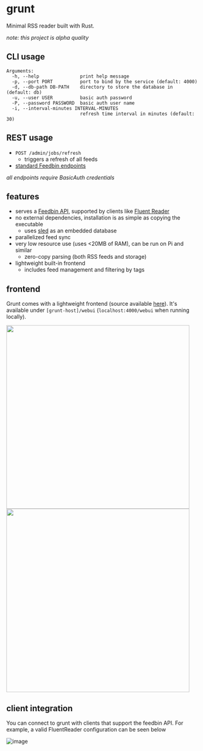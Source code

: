 # grunt
Minimal RSS reader built with Rust.

*note: this project is alpha quality*

## CLI usage
```
Arguments:
  -h, --help               print help message
  -p, --port PORT          port to bind by the service (default: 4000)
  -d, --db-path DB-PATH    directory to store the database in (default: db)
  -u, --user USER          basic auth password
  -P, --password PASSWORD  basic auth user name
  -i, --interval-minutes INTERVAL-MINUTES
                           refresh time interval in minutes (default: 30)
```
## REST usage
- `POST /admin/jobs/refresh`
  - triggers a refresh of all feeds
- [standard Feedbin endpoints](https://github.com/feedbin/feedbin-api)

*all endpoints require BasicAuth credentials*

## features
- serves a [Feedbin API](https://github.com/feedbin/feedbin-api), supported by clients like [Fluent Reader](https://github.com/yang991178/fluent-reader)
- no external dependencies, installation is as simple as copying the executable
  - uses [sled](https://github.com/spacejam/sled) as an embedded database
- parallelized feed sync
- very low resource use (uses <20MB of RAM), can be run on Pi and similar
  - zero-copy parsing (both RSS feeds and storage)
- lightweight built-in frontend
  - includes feed management and filtering by tags

## frontend
Grunt comes with a lightweight frontend (source available [here](https://github.com/jac3km4/grunt-frontend)).
It's available under `[grunt-host]/webui` (`localhost:4000/webui` when running locally).

<img style="float:left;" src="https://user-images.githubusercontent.com/11986158/167316129-3bf49293-0894-4485-b726-048cf551d76c.png" width="480"/>
<img style="float:clear;" src="https://user-images.githubusercontent.com/11986158/167316133-2ee48021-3deb-4648-b248-065d8cfded46.png" width="480"/>

## client integration
You can connect to grunt with clients that support the feedbin API.
For example, a valid FluentReader configuration can be seen below

![image](https://user-images.githubusercontent.com/11986158/166170369-b7bc881d-6b7b-47b9-bc50-9968e5c46ef5.png)
